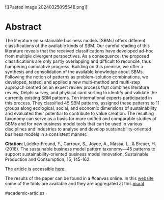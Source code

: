 
![[Pasted image 20240325095548.png]]

# Abstract
The literature on sustainable business models (SBMs) offers different classifications of the available kinds of SBM. Our careful reading of this literature reveals that the received classifications have developed ad-hoc from multiple divergent perspectives. As a consequence, the proposed classifications are only partly overlapping and difficult to reconcile, thus hampering cumulative progress. Building on this premise, we offer a synthesis and consolidation of the available knowledge about SBMs. Following the notion of patterns as problem–solution combinations, we developed, tested, and applied a new multi-method and multi-step approach centred on an expert review process that combines literature review, Delphi survey, and physical card sorting to identify and validate the currently existing SBM patterns. Ten international experts participated in this process. They classified 45 SBM patterns, assigned these patterns to 11 groups along ecological, social, and economic dimensions of sustainability and evaluated their potential to contribute to value creation. The resulting taxonomy can serve as a basis for more unified and comparable studies of SBMs and for new business model tools that can be used in various disciplines and industries to analyse and develop sustainability-oriented business models in a consistent manner.

**Citation**: Lüdeke-Freund, F., Carroux, S., Joyce, A., Massa, L., & Breuer, H. (2018). The sustainable business model pattern taxonomy—45 patterns to support sustainability-oriented business model innovation. Sustainable Production and Consumption, 15, 145-162.

The article is accessible [here](https://www.sciencedirect.com/science/article/pii/S2352550918300782).

The results of the paper can be found in a #canvas online. In this [website](http://www.uxberlin.com/businessinnovationkit/) some of the tools are available and they are aggregated at this [mural](https://app.mural.co/t/corporatesustainabilityinnov2207/m/corporatesustainabilityinnov2207/1623085161432/d8808f964e59cf8d966091dbfc9322c9d6aa8573?sender=4f45b146-dc63-44f3-b6d2-cf55bd1346ea)

#academic-articles
